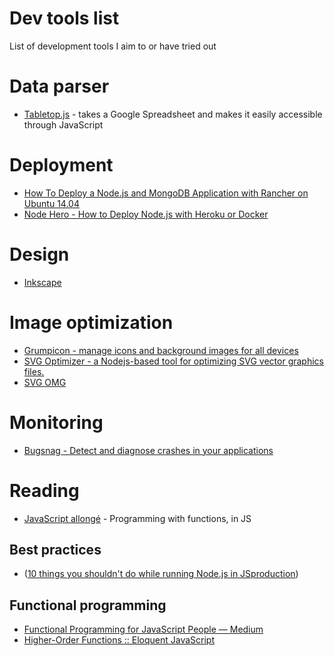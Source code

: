 # Dev tools list
List of development tools I aim to or have tried out

# Data parser
* [Tabletop.js](https://www.npmjs.com/package/tabletop) -  takes a Google Spreadsheet and makes it easily accessible through JavaScript

# Deployment
* [How To Deploy a Node.js and MongoDB Application with Rancher on Ubuntu 14.04](https://www.digitalocean.com/community/tutorials/how-to-deploy-a-node-js-and-mongodb-application-with-rancher-on-ubuntu-14-04)
* [Node Hero - How to Deploy Node.js with Heroku or Docker](https://blog.risingstack.com/node-hero-deploy-node-js-heroku-docker/)

# Design
* [Inkscape](https://inkscape.org/en/)

# Image optimization
* [Grumpicon - manage icons and background images for all devices](http://www.grumpicon.com/)
* [SVG Optimizer - a Nodejs-based tool for optimizing SVG vector graphics files.](https://github.com/svg/svgo)
* [SVG OMG](https://jakearchibald.github.io/svgomg/)

# Monitoring
* [Bugsnag - Detect and diagnose crashes in your applications](https://bugsnag.com/)


# Reading
* [JavaScript allongé](https://leanpub.com/javascriptallongesix/read) - Programming with functions, in JS

## Best practices
* ([10 things you shouldn't do while running Node.js in JSproduction](https://hashnode.com/post/10-things-you-shouldnt-do-while-running-nodejs-in-production-cisab2fyu0s9oth5341faywcw))

## Functional programming
* [Functional Programming for JavaScript People — Medium](https://medium.com/@chetcorcos/functional-programming-for-javascript-people-1915d8775504#.u9ahtf81a)
* [Higher-Order Functions :: Eloquent JavaScript](http://eloquentjavascript.net/05_higher_order.html)
